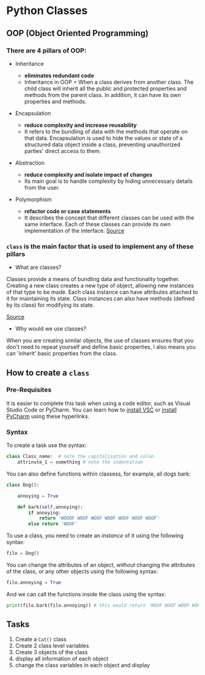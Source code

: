 # Python Classes 
## OOP (Object Oriented Programming)
### There are 4 pillars of OOP:
- Inheritance
    - **eliminates redundant code**
    - Inheritance in OOP = When a class derives from another class. The child class will inherit all the public and protected properties and methods from the parent class. In addition, it can have its own properties and methods.

- Encapsulation
    - **reduce complexity and increase reusability**
    - It refers to the bundling of data with the methods that operate on that data. Encapsulation is used to hide the values or state of a structured data object inside a class, preventing unauthorized parties' direct access to them.

- Abstraction
    - **reduce complexity and isolate impact of changes**
    - Its main goal is to handle complexity by hiding unnecessary details from the user.
- Polymorphism
    - **refactor code or case statements**
    - It describes the concept that different classes can be used with the same interface. Each of these classes can provide its own implementation of the interface. [Source](https://stackify.com/oop-concept-polymorphism/#:~:text=Polymorphism%20is%20one%20of%20the,with%20different%20sets%20of%20parameters.)

### ``class`` is the main factor that is used to implement any of these pillars
- What are classes? 

Classes provide a means of bundling data and functionality together. Creating a new class creates a new type of object, allowing new instances of that type to be made. Each class instance can have attributes attached to it for maintaining its state. Class instances can also have methods (defined by its class) for modifying its state.

[Source](https://docs.python.org/3/tutorial/classes.html)

- Why would we use classes? 

When you are creating similar objects, the use of classes ensures that you don't need to repeat yourself and define basic properties, I also means you can 'inherit' basic properties from the class. 

## How to create a `class` 

### Pre-Requisites 
It is easier to complete this task when using a code editor, such as Visual Studio Code or PyCharm. You can learn how to [install VSC](https://docs.microsoft.com/en-us/visualstudio/install/install-visual-studio?view=vs-2019) or [install PyCharm](https://www.jetbrains.com/help/pycharm/quick-start-guide.html) using these hyperlinks. 

### Syntax
To create a task use the syntax:
```python
class Class_name:  # note the capitalisation and colon
    attrinute_1 = something # note the indentation
```
You can also define functions within classess, for example, all dogs bark:

```python
class Dog():

    annoying = True

    def bark(self,annoying):
        if annoying:
            return 'WOOOF WOOF WOOF WOOF WOOF WOOF WOOF'
        else return 'WOOF' 
```
To use a class, you need to create an *instance* of it using the following syntax:

```python
filo = Dog()
```

You can change the attributes of an object, *without* changing the attributes of the class, or any other objects using the following syntax:

```python
filo.annoying = True
```

And we can call the functions inside the class using the syntax:

```python
print(filo.bark(filo.annoying)) # this would return 'WOOF WOOF WOOF WOOF' 
```

## Tasks
1. Create a `Cat()` class
2. Create 2 class level variables
3. Create 3 objects of the class
4. display all information of each object
5. change the class variables in each object and display